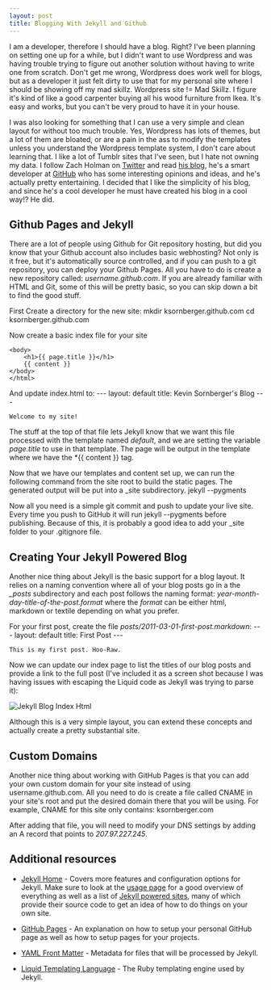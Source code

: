 ```yaml
---
layout: post
title: Blogging With Jekyll and Github
---
```


I am a developer, therefore I should have a blog. Right? I've been planning on setting one up for a while, but I didn't want to use Wordpress and was having trouble trying to figure out another solution without having to write one from scratch. Don't get me wrong, Wordpress does work well for blogs, but as a developer it just felt dirty to use that for my personal site where I should be showing off my mad skillz. Wordpress site != Mad Skillz. I figure it's kind of like a good carpenter buying all his wood furniture from Ikea. It's easy and works, but you can't be very proud to have it in your house.

I was also looking for something that I can use a very simple and clean layout for without too much trouble. Yes, Wordpress has lots of themes, but a lot of them are bloated, or are a pain in the ass to modify the templates unless you understand the Wordpress template system, I don't care about learning that. I like a lot of Tumblr sites that I've seen, but I hate not owning my data. I follow Zach Holman on [Twitter](http://www.twitter.com/holman) and read [his blog](http://www.zachholman.com), he's a smart developer at [GitHub](http://www.github.com) who has some interesting opinions and ideas, and he's actually pretty entertaining. I decided that I like the simplicity of his blog, and since he's a cool developer he must have created his blog in a cool way!? He did.

## Github Pages and Jekyll

There are a lot of people using Github for Git repository hosting, but did you know that your Github account also includes basic webhosting? Not only is it free, but it's automatically source controlled, and if you can push to a git repository, you can deploy your Github Pages. All you have to do is create a new repository called: *username.github.com*. If you are already familiar with HTML and Git, some of this will be pretty basic, so you can skip down a bit to find the good stuff.

First Create a directory for the new site:
	mkdir ksornberger.github.com
	cd ksornberger.github.com

Now create a basic index file for your site
	<!DOCTYPE html>
	<html>
	<head>
		<title>Kevin Sornberger/title>
	</head>

	<body>
		<h1>Kevin Sornberger's Blog!</h1>
	</body>
	</html>
	
Initialize your repository and do the initial commit
	touch README
	git init
	git add index.html
	git touch README
	git add README
	git commit -m "Initial commit!"
	
Then lets push to GitHub!
	git remote add origin git@github.com:ksornberger/ksornberger.github.com.git
	git push origin master

Now go make a coffee or play a round of Black Ops Free For All because your page will be live at http://username.github.com/ in about 10 minutes.


## The Fun Stuff (Jekyll)
Adding a bunch of static files for your site is <del>boring</del> fine, but it isn't the most effective way to run your site. This is where the [Jekyll](http://github.com/mojombo/jekyll) comes into play. Jekyll is a simple, blog aware, static site generation tool. It takes a template directory, which represents the raw from of your website, runs it through Textile or Markdown and [Liquid](http://liquidmarkup.org/) converters, and outputs a complete status website for you to serve. The best part of this, is that GitHub uses Jekyll as the engine behind [GitHub Pages](http://pages.github.com/) and performs the generation automatically after a push!

You can find more detailed install and configuration instructions at the [Jekyll site](http://jekyllrb.com/), or take a look a [my repo](http://www.github.com/ksornberger/ksornberger.github.com/) for the code for this blog. 

It's a good idea to [install Jekyll](https://github.com/mojombo/jekyll/wiki/install) on your local machine so you can preview things before you push. The easiest way to do this is via Ruby Gems:
	gem install jekyll
	

You can find more information on Basic [Jekyll Usage here](https://github.com/mojombo/jekyll/wiki/usage), but a typical site is typically structured as follows:
	.
	|-- _config.yml
	|-- _layouts
	|   |-- default.html
	|   `-- post.html
	|-- _posts
	|   |-- 2007-10-29-why-every-programmer-should-play-nethack.textile
	|   `-- 2009-04-26-barcamp-boston-4-roundup.textile
	|-- _site
	`-- index.html

To create our basic blog, create the file _layouts/default.html.
	<!DOCTYPE html>
	<html>
	<head>
		<title>{{ page.title }}</title>
	</head>

	<body>
		<h1>{{ page.title }}</h1>
		{{ content }}
	</body>
	</html>
	
And update index.html to:
	---
	layout: default
	title: Kevin Sornberger's Blog
	---
	
	Welcome to my site!
	
The stuff at the top of that file lets Jekyll know that we want this file processed with the template named *default*, and we are setting the variable *page.title* to use in that template. The page will be output in the template where we have the *{{ content }} tag.

Now that we have our templates and content set up, we can run the following command from the site root to build the static pages. The generated output will be put into a _site subdirectory.
	jekyll --pygments
	
Now all you need is a simple git commit and push to update your live site. Every time you push to GitHub it will run jekyll --pygments before publishing. Because of this, it is probably a good idea to add your _site folder to your .gitignore file.


## Creating Your Jekyll Powered Blog
Another nice thing about Jekyll is the basic support for a blog layout. It relies on a naming convention where all of your blog posts go in a the *_posts* subdirectory and each post follows the naming format: *year-month-day-title-of-the-post.format* where the *format* can be either html, markdown or textile depending on what you prefer.

For your first post, create the file *posts/2011-03-01-first-post.markdown*:
	---
	layout: default
	title: First Post
	---
	
	This is my first post. Hoo-Raw.
	
Now we can update our index page to list the titles of our blog posts and provide a link to the full post (I've included it as a screen shot because I was having issues with escaping the Liquid code as Jekyll was trying to parse it):

<img src="/images/index.html-screenshot.png" alt="Jekyll Blog Index Html" title="The code snippet for the index of your Jekyll Powered blog"/>


Although this is a very simple layout, you can extend these concepts and actually create a pretty substantial site. 

## Custom Domains
Another nice thing about working with GitHub Pages is that you can add your own custom domain for your site instead of using username.github.com. All you need to do is create a file called CNAME in your site's root and put the desired domain there that you will be using. For example, CNAME for this site only contains:
	ksornberger.com
	
After adding that file, you will need to modify your DNS settings by adding an A record that points to *207.97.227.245*.

## Additional resources
- [Jekyll Home](https://github.com/mojombo/jekyll) - Covers more features and configuration options for Jekyll. Make sure to look at the [usage page](http://wiki.github.com/mojombo/jekyll/usage) for a good overview of everything as well as a list of [Jekyll powered sites](https://github.com/mojombo/jekyll/wiki/sites), many of which provide their source code to get an idea of how to do things on your own site.

- [GitHub Pages](http://pages.github.com/) - An explanation on how to setup your personal GitHub page as well as how to setup pages for your projects.

- [YAML Front Matter](https://github.com/mojombo/jekyll/wiki/yaml-front-matter) - Metadata for files that will be processed by Jekyll.

- [Liquid Templating Language](http://www.liquidmarkup.org/) - The Ruby templating engine used by Jekyll.